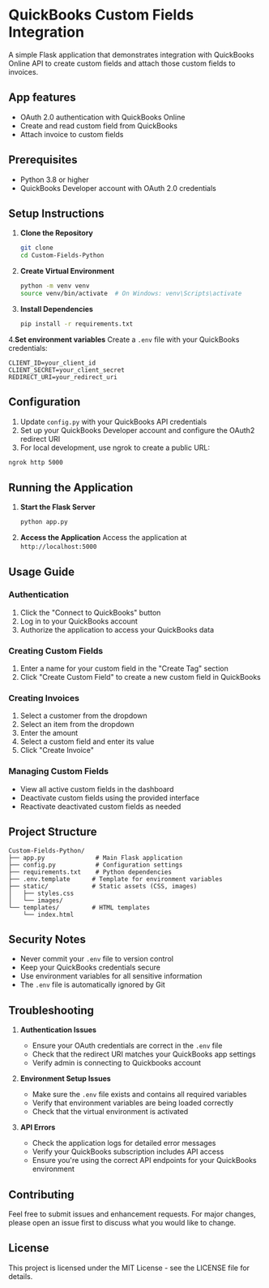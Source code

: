 # QuickBooks Custom Fields Integration

A simple Flask application that demonstrates integration with QuickBooks Online API to create custom fields and attach those custom fields to invoices.

## App features

- OAuth 2.0 authentication with QuickBooks Online
- Create and read custom field from QuickBooks
- Attach invoice to custom fields

## Prerequisites

- Python 3.8 or higher
- QuickBooks Developer account with OAuth 2.0 credentials


## Setup Instructions

1. **Clone the Repository**
   ```bash
   git clone 
   cd Custom-Fields-Python
   ```

2. **Create Virtual Environment**
   ```bash
   python -m venv venv
   source venv/bin/activate  # On Windows: venv\Scripts\activate
   ```

3. **Install Dependencies**
   ```bash
   pip install -r requirements.txt
   ```

4.**Set environment variables**
Create a `.env` file with your QuickBooks credentials:
```
CLIENT_ID=your_client_id
CLIENT_SECRET=your_client_secret
REDIRECT_URI=your_redirect_uri
```
## Configuration

1. Update `config.py` with your QuickBooks API credentials
2. Set up your QuickBooks Developer account and configure the OAuth2 redirect URI
3. For local development, use ngrok to create a public URL:
```bash
ngrok http 5000
```

## Running the Application

1. **Start the Flask Server**
   ```bash
   python app.py
   ```
2. **Access the Application**
   Access the application at `http://localhost:5000`

## Usage Guide

### Authentication
1. Click the "Connect to QuickBooks" button
2. Log in to your QuickBooks account
3. Authorize the application to access your QuickBooks data

### Creating Custom Fields
1. Enter a name for your custom field in the "Create Tag" section
2. Click "Create Custom Field" to create a new custom field in QuickBooks

### Creating Invoices
1. Select a customer from the dropdown
2. Select an item from the dropdown
3. Enter the amount
4. Select a custom field and enter its value
5. Click "Create Invoice" 

### Managing Custom Fields
- View all active custom fields in the dashboard
- Deactivate custom fields using the provided interface
- Reactivate deactivated custom fields as needed

## Project Structure

```
Custom-Fields-Python/
├── app.py              # Main Flask application
├── config.py           # Configuration settings
├── requirements.txt    # Python dependencies
├── .env.template      # Template for environment variables
├── static/            # Static assets (CSS, images)
│   ├── styles.css
│   └── images/
└── templates/         # HTML templates
    └── index.html
```

## Security Notes

- Never commit your `.env` file to version control
- Keep your QuickBooks credentials secure
- Use environment variables for all sensitive information
- The `.env` file is automatically ignored by Git

## Troubleshooting

1. **Authentication Issues**
   - Ensure your OAuth credentials are correct in the `.env` file
   - Check that the redirect URI matches your QuickBooks app settings
   - Verify admin is connecting to Quickbooks account

2. **Environment Setup Issues**
   - Make sure the `.env` file exists and contains all required variables
   - Verify that environment variables are being loaded correctly
   - Check that the virtual environment is activated

3. **API Errors**
   - Check the application logs for detailed error messages
   - Verify your QuickBooks subscription includes API access
   - Ensure you're using the correct API endpoints for your QuickBooks environment

## Contributing

Feel free to submit issues and enhancement requests. For major changes, please open an issue first to discuss what you would like to change.

## License

This project is licensed under the MIT License - see the LICENSE file for details. 
